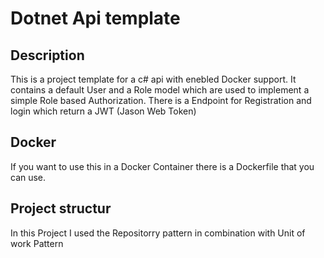 # Dotnet Api template

## Description

This is a project template for a c# api with enebled Docker support.
It contains a default User and a Role model which are used to implement a simple Role based Authorization.
There is a Endpoint for Registration and login which return a JWT (Jason Web Token)

## Docker

If you want to use this in a Docker Container there is a Dockerfile that you can use.

## Project structur

In this Project I used the Repositorry pattern in combination with Unit of work Pattern
